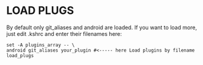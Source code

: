 # LOAD PLUGS

By default only git_aliases and android are loaded. If you want to load more, just edit .kshrc and enter their filenames here:
```
set -A plugins_array -- \
android git_aliases your_plugin #<----- here Load plugins by filename
load_plugs
```
